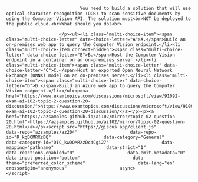 <p class="card-text">
							
								You need to build a solution that will use optical character recognition (OCR) to scan sensitive documents by using the Computer Vision API. The solution must<br>NOT be deployed to the public cloud.<br>What should you do?<br>
							
						</p><ul><li class="multi-choice-item"><span class="multi-choice-letter" data-choice-letter="A">A.</span>Build an on-premises web app to query the Computer Vision endpoint.</li><li class="multi-choice-item correct-hidden"><span class="multi-choice-letter" data-choice-letter="B">B.</span>Host the Computer Vision endpoint in a container on an on-premises server.</li><li class="multi-choice-item"><span class="multi-choice-letter" data-choice-letter="C">C.</span>Host an exported Open Neural Network Exchange (ONNX) model on an on-premises server.</li><li class="multi-choice-item"><span class="multi-choice-letter" data-choice-letter="D">D.</span>Build an Azure web app to query the Computer Vision endpoint.</li></ul><p><a href="https://www.examtopics.com/discussions/microsoft/view/91092-exam-ai-102-topic-2-question-20-discussion/">https://www.examtopics.com/discussions/microsoft/view/91092-exam-ai-102-topic-2-question-20-discussion/</a></p><p><a href="https://azsamples.github.io/ai102/mirror/topic-02-question-20.html">https://azsamples.github.io/ai102/mirror/topic-02-question-20.html</a></p><script src="https://giscus.app/client.js"                    data-repo="azsamples/az204"                    data-repo-id="R_kgDOMRXzDQ"                    data-category="General"                    data-category-id="DIC_kwDOMRXzDc4Cgi27"                    data-mapping="pathname"                    data-strict="1"                    data-reactions-enabled="0"                    data-emit-metadata="0"                    data-input-position="bottom"                    data-theme="preferred_color_scheme"                    data-lang="en"                    crossorigin="anonymous"                    async>                    </script>